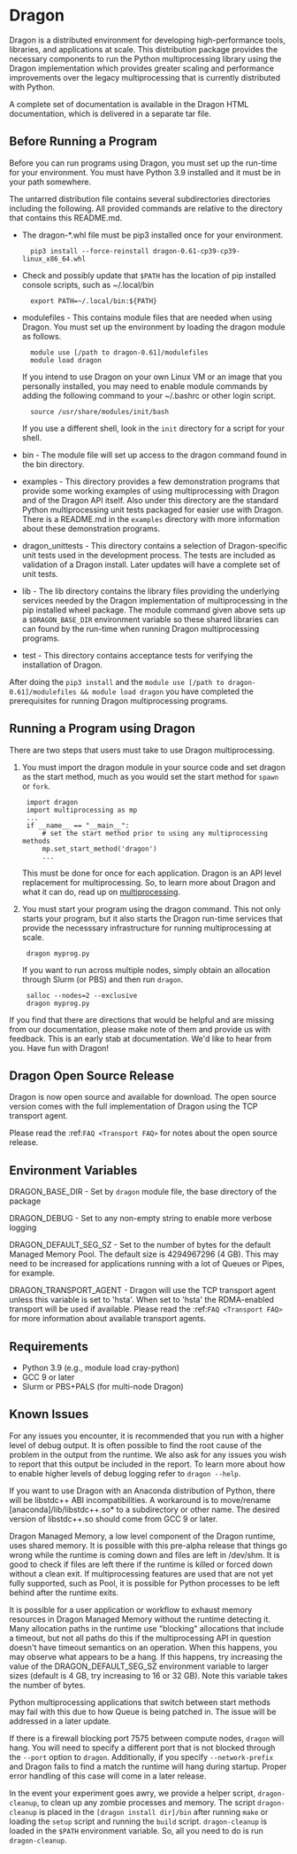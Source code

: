 Dragon
======

Dragon is a distributed environment for developing high-performance tools,
libraries, and applications at scale. This distribution package provides the
necessary components to run the Python multiprocessing library using the Dragon
implementation which provides greater scaling and performance improvements over
the legacy multiprocessing that is currently distributed with Python.

A complete set of documentation is available in the Dragon HTML documentation, which
is delivered in a separate tar file.

Before Running a Program
------------------------

Before you can run programs using Dragon, you must set up the run-time for your
environment. You must have Python 3.9 installed and it must be in your path
somewhere.

The untarred distribution file contains several subdirectories directories
including the following. All provided commands are relative to the directory
that contains this README.md.


* The dragon-*.whl file must be pip3 installed once for your environment.

        pip3 install --force-reinstall dragon-0.61-cp39-cp39-linux_x86_64.whl

* Check and possibly update that `$PATH` has the location of pip installed
  console scripts, such as ~/.local/bin

        export PATH=~/.local/bin:${PATH}

* modulefiles - This contains module files that are needed when using Dragon.
  You must set up the environment by loading the dragon module as follows.

        module use [/path to dragon-0.61]/modulefiles
        module load dragon

  If you intend to use Dragon on your own Linux VM or an image that you
  personally installed, you may need to enable module commands by adding the
  following command to your ~/.bashrc or other login script.

        source /usr/share/modules/init/bash

  If you use a different shell, look in the `init` directory for a script for
  your shell.

* bin - The module file will set up access to the dragon command found in the
  bin directory.

* examples - This directory provides a few demonstration programs that provide
  some working examples of using multiprocessing with Dragon and of the Dragon API
  itself. Also under this directory are the standard Python multiprocessing unit
  tests packaged for easier use with Dragon.  There is a README.md in the `examples`
  directory with more information about these demonstration programs.

* dragon_unittests - This directory contains a selection of Dragon-specific unit
  tests used in the development process.  The tests are included as validation
  of a Dragon install.  Later updates will have a complete set of unit tests.

* lib - The lib directory contains the library files providing the underlying
  services needed by the Dragon implementation of multiprocessing in the pip
  installed wheel package. The module command given above sets up a
  `$DRAGON_BASE_DIR` environment variable so these shared libraries can can
  found by the run-time when running Dragon multiprocessing programs.

* test - This directory contains acceptance tests for verifying the installation
  of Dragon.

After doing the `pip3 install` and the
`module use [/path to dragon-0.61]/modulefiles && module load dragon` you have
completed the prerequisites for running Dragon multiprocessing programs.

Running a Program using Dragon
------------------------------

There are two steps that users must take to use Dragon multiprocessing.

1. You must import the dragon module in your source code and set dragon as the
   start method, much as you would set the start method for `spawn` or `fork`.

        import dragon
        import multiprocessing as mp
        ...
        if __name__ == "__main__":
            # set the start method prior to using any multiprocessing methods
            mp.set_start_method('dragon')
            ...

   This must be done for once for each application. Dragon is an API level
   replacement for multiprocessing. So, to learn more about Dragon and what it
   can do, read up on
   [multiprocessing](https://docs.python.org/3/library/multiprocessing.html).


2. You must start your program using the dragon command. This not only starts
   your program, but it also starts the Dragon run-time services that provide
   the necesssary infrastructure for running multiprocessing at scale.

        dragon myprog.py

    If you want to run across multiple nodes, simply obtain an allocation through
    Slurm (or PBS) and then run `dragon`.

        salloc --nodes=2 --exclusive
        dragon myprog.py


If you find that there are directions that would be helpful and are missing from
our documentation, please make note of them and provide us with feedback. This is
an early stab at documentation. We'd like to hear from you. Have fun with Dragon!

Dragon Open Source Release
------------------------------

Dragon is now open source and available for download. The open source version
comes with the full implementation of Dragon using the TCP transport agent.

Please read the :ref:`FAQ <Transport FAQ>` for notes about the open source release.

Environment Variables
---------------------

DRAGON_BASE_DIR - Set by `dragon` module file, the base directory of the package

DRAGON_DEBUG - Set to any non-empty string to enable more verbose logging

DRAGON_DEFAULT_SEG_SZ - Set to the number of bytes for the default Managed Memory Pool.
                        The default size is 4294967296 (4 GB).  This may need to be
                        increased for applications running with a lot of Queues or Pipes,
                        for example.

DRAGON_TRANSPORT_AGENT - Dragon will use the TCP transport agent unless this variable is set
                         to 'hsta'. When set to 'hsta' the RDMA-enabled transport will be used if available.
                         Please read the :ref:`FAQ <Transport FAQ>` for more information about available
                         transport agents.

Requirements
------------

- Python 3.9 (e.g., module load cray-python)
- GCC 9 or later
- Slurm or PBS+PALS (for multi-node Dragon)

Known Issues
------------

For any issues you encounter, it is recommended that you run with a higher level of debug
output. It is often possible to find the root cause of the problem in the output from the
runtime. We also ask for any issues you wish to report that this output be included in the
report. To learn more about how to enable higher levels of debug logging refer to
`dragon --help`.

If you want to use Dragon with an Anaconda distribution of Python, there will be
libstdc++ ABI incompatibilities.  A workaround is to move/rename
[anaconda]/lib/libstdc++.so* to a subdirectory or other name.  The desired version
of libstdc++.so should come from GCC 9 or later.

Dragon Managed Memory, a low level component of the Dragon runtime, uses shared memory.
It is possible with this pre-alpha release that things go wrong while the runtime
is coming down and files are left in /dev/shm.  It is good to check if files are left
there if the runtime is killed or forced down without a clean exit.  If multiprocessing
features are used that are not yet fully supported, such as Pool, it is possible for
Python processes to be left behind after the runtime exits.

It is possible for a user application or workflow to exhaust memory resources in Dragon
Managed Memory without the runtime detecting it. Many allocation paths in the runtime use
"blocking" allocations that include a timeout, but not all paths do this if the multiprocessing
API in question doesn't have timeout semantics on an operation. When this happens, you
may observe what appears to be a hang. If this happens, try increasing the value of the
DRAGON_DEFAULT_SEG_SZ environment variable to larger sizes (default is 4 GB, try increasing
to 16 or 32 GB). Note this variable takes the number of bytes.

Python multiprocessing applications that switch between start methods may fail with this
due to how Queue is being patched in.  The issue will be addressed in a later update.

If there is a firewall blocking port 7575 between compute nodes, `dragon` will hang. You
will need to specify a different port that is not blocked through the `--port` option to
`dragon`. Additionally, if you specify `--network-prefix` and Dragon fails to find a match
the runtime will hang during startup. Proper error handling of this case will come in a later
release.

In the event your experiment goes awry, we provide a helper script, `dragon-cleanup`, to clean
up any zombie processes and memory. The script `dragon-cleanup` is placed in the `[dragon install dir]/bin`
after running `make` or loading the `setup` script and running the `build` script.  `dragon-cleanup` is loaded
in the `$PATH` environment variable. So, all you need to do is run `dragon-cleanup`.
